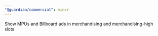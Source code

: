 ```yaml
---
"@guardian/commercial": minor
---
```


Show MPUs and Billboard ads in merchandising and merchandising-high slots
